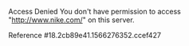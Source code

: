Access Denied You don't have permission to access "http://www.nike.com/" on this server.

Reference #18.2cb89e41.1566276352.ccef427